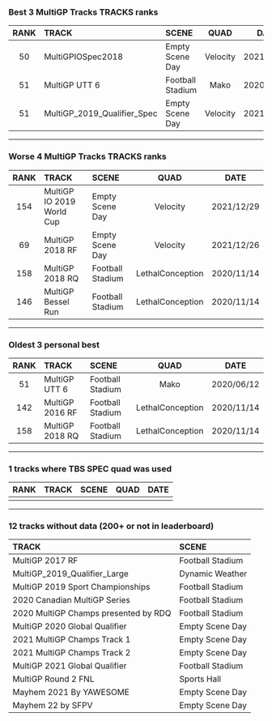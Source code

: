 ### Best 3 MultiGP Tracks TRACKS ranks
|RANK|TRACK|SCENE|QUAD|DATE|
|:---:|:---|:---|:---:|:---:|
|50|MultiGPIOSpec2018|Empty Scene Day|Velocity|2021/12/29|
|51|MultiGP UTT 6|Football Stadium|Mako|2020/06/12|
|51|MultiGP_2019_Qualifier_Spec|Empty Scene Day|Velocity|2021/12/29|
---
### Worse 4 MultiGP Tracks TRACKS ranks
|RANK|TRACK|SCENE|QUAD|DATE|
|:---:|:---|:---|:---:|:---:|
|154|MultiGP IO 2019 World Cup|Empty Scene Day|Velocity|2021/12/29|
|69|MultiGP 2018 RF|Empty Scene Day|Velocity|2021/12/26|
|158|MultiGP 2018 RQ|Football Stadium|LethalConception|2020/11/14|
|146|MultiGP Bessel Run|Football Stadium|LethalConception|2020/11/14|
---
### Oldest 3 personal best
|RANK|TRACK|SCENE|QUAD|DATE|
|:---:|:---|:---|:---:|:---:|
|51|MultiGP UTT 6|Football Stadium|Mako|2020/06/12|
|142|MultiGP 2016 RF|Football Stadium|LethalConception|2020/11/14|
|158|MultiGP 2018 RQ|Football Stadium|LethalConception|2020/11/14|
---
### 1 tracks where TBS SPEC quad was used
|RANK|TRACK|SCENE|QUAD|DATE|
|:---:|:---|:---|:---:|:---:|
||||||
---
### 12 tracks without data (200+ or not in leaderboard)
|TRACK|SCENE|
|:---|:---|
|MultiGP 2017 RF|Football Stadium|
|MultiGP_2019_Qualifier_Large|Dynamic Weather|
|MultiGP 2019 Sport Championships|Football Stadium|
|2020 Canadian MultiGP Series|Football Stadium|
|2020 MultiGP Champs presented by RDQ|Football Stadium|
|MultiGP 2020 Global Qualifier|Empty Scene Day|
|2021 MultiGP Champs Track 1|Empty Scene Day|
|2021 MultiGP Champs Track 2|Empty Scene Day|
|MultiGP 2021 Global Qualifier|Football Stadium|
|MultiGP Round 2 FNL|Sports Hall|
|Mayhem 2021 By YAWESOME|Empty Scene Day|
|Mayhem 22 by SFPV|Empty Scene Day|
